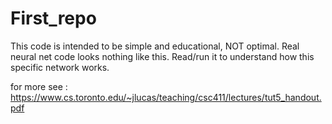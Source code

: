 # First_repo
 This code is intended to be simple and educational, NOT optimal.
 Real neural net code looks nothing like this. Read/run it to understand how this specific network works.
 
 for more see : https://www.cs.toronto.edu/~jlucas/teaching/csc411/lectures/tut5_handout.pdf
